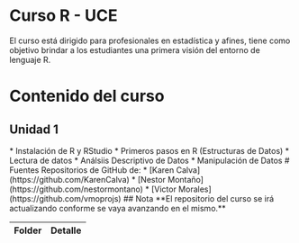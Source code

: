 # Curso R - UCE
 El curso está dirigido para profesionales en estadística y afines, tiene como objetivo brindar a los estudiantes una primera visión del entorno de lenguaje R. 
# Contenido del curso
## Unidad 1
<table>
<thead>
<tr class = "header">
<th> Folder </th>
<th> Detalle </th>
</tr>
</thead>
<tbody>
* Instalación de R y RStudio
* Primeros pasos en R (Estructuras de Datos)
* Lectura de datos
* Análsiis Descriptivo de Datos
* Manipulación de Datos
 # Fuentes
 Repositorios de GitHub de:
* [Karen Calva](https://github.com/KarenCalva)
* [Nestor Montaño](https://github.com/nestormontano)
* [Victor Morales](https://github.com/vmoprojs)
 ## Nota 
 **El repositorio del curso se irá actualizando conforme se vaya avanzando en el mismo.**
 
